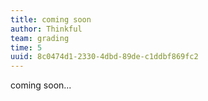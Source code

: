 ```yaml
---
title: coming soon
author: Thinkful
team: grading
time: 5
uuid: 8c0474d1-2330-4dbd-89de-c1ddbf869fc2
---
```


coming soon...
